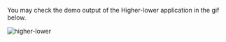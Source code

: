 You may check the demo output of the Higher-lower application in the gif below.


![higher-lower](https://user-images.githubusercontent.com/47264501/111760003-3b03bb80-88c4-11eb-8625-103177e1daf1.gif)
